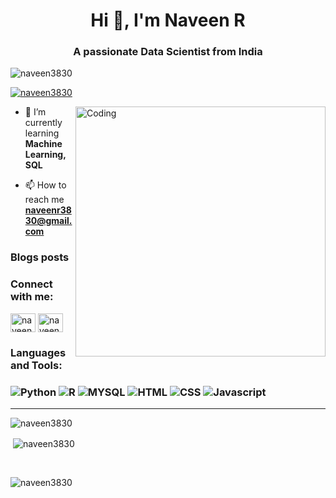 <h1 align="center">Hi 👋, I'm Naveen R</h1>
<h3 align="center">A passionate Data Scientist from India</h3>

<p align="left"> <img src="https://komarev.com/ghpvc/?username=naveen3830&label=Profile%20views&color=0e75b6&style=flat" alt="naveen3830" /> </p>

<p align="left"> <a href="https://twitter.com/naveen3830" target="blank"><img src="https://img.shields.io/twitter/follow/naveen3830?logo=twitter&style=for-the-badge" alt="naveen3830" /></a> </p>

<img align="right" alt="Coding" width="400" src="https://user-images.githubusercontent.com/74038190/212748830-4c709398-a386-4761-84d7-9e10b98fbe6e.gif">

- 🌱 I’m currently learning **Machine Learning, SQL**

- 📫 How to reach me **naveenr3830@gmail.com**

### Blogs posts
<!-- BLOG-POST-LIST:START -->
<!-- BLOG-POST-LIST:END -->

<h3 align="left">Connect with me:</h3>
<p align="left">
<a href="https://twitter.com/naveen3830" target="blank"><img align="center" src="https://raw.githubusercontent.com/rahuldkjain/github-profile-readme-generator/master/src/images/icons/Social/twitter.svg" alt="naveen3830" height="30" width="40" /></a>
<a href="https://kaggle.com/naveen1729" target="blank"><img align="center" src="https://raw.githubusercontent.com/rahuldkjain/github-profile-readme-generator/master/src/images/icons/Social/kaggle.svg" alt="naveen1729" height="30" width="40" /></a>
</p>

<h3 align="left">Languages and Tools:</h3>
<h3 align="left">
<img alt="Python" src="https://img.shields.io/badge/Python-3776AB.svg?style=for-the-badge&logo=Python&logoColor=white"/>
<img alt="R" src="https://img.shields.io/badge/RStudio-75AADB.svg?style=for-the-badge&logo=RStudio&logoColor=white"/>
<img alt="MYSQL" src="https://img.shields.io/badge/MySQL-4479A1.svg?style=for-the-badge&logo=MySQL&logoColor=white"/>
<img alt="HTML" src="https://img.shields.io/badge/HTML5-E34F26.svg?style=for-the-badge&logo=HTML5&logoColor=white"/>
<img alt="CSS" src="https://img.shields.io/badge/CSS3-1572B6.svg?style=for-the-badge&logo=CSS3&logoColor=white"/>
<img alt="Javascript" src="https://img.shields.io/badge/JavaScript-F7DF1E.svg?style=for-the-badge&logo=JavaScript&logoColor=black"/>
</h3>
<hr>

<p><img align="left" src="https://github-readme-stats.vercel.app/api/top-langs?username=naveen3830&show_icons=true&locale=en&layout=compact" alt="naveen3830" /></p>
<br>

<p>&nbsp;<img align="center" src="https://github-readme-stats.vercel.app/api?username=naveen3830&show_icons=true&locale=en" alt="naveen3830" /></p>
<br>
<p><img align="center" src="https://github-readme-streak-stats.herokuapp.com/?user=naveen3830&" alt="naveen3830" /></p>
